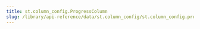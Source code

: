 ```yaml
---
title: st.column_config.ProgressColumn
slug: /library/api-reference/data/st.column_config/st.column_config.progresscolumn
---
```


<Autofunction function="streamlit.column_config.ProgressColumn" />

